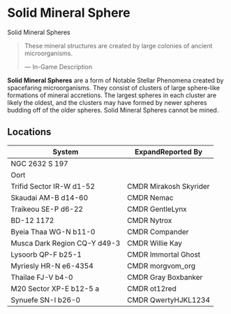 # Solid Mineral Sphere
Solid Mineral Spheres
 		 	 

> 
> 
> These mineral structures are created by large colonies of ancient microorganisms.
> 
> 
> — In-Game Description
> 

**Solid Mineral Spheres** are a form of Notable Stellar Phenomena created by spacefaring microorganisms. They consist of clusters of large sphere-like formations of mineral accretions. The largest spheres in each cluster are likely the oldest, and the clusters may have formed by newer spheres budding off of the older spheres. Solid Mineral Spheres cannot be mined.

## Locations

| System | ExpandReported By |
| --- | --- |
| NGC 2632 S 197 |  |
| Oort |  |
| Trifid Sector IR-W d1-52 | CMDR Mirakosh Skyrider |
| Skaudai AM-B d14-60 | CMDR Nemac |
| Traikeou SE-P d6-22 | CMDR GentleLynx |
| BD-12 1172 | CMDR Nytrox |
| Byeia Thaa WG-N b11-0 | CMDR Compander |
| Musca Dark Region CQ-Y d49-3 | CMDR Willie Kay |
| Lysoorb QP-F b25-1 | CMDR Immortal Ghost |
| Myriesly HR-N e6-4354 | CMDR morgvom\_org |
| Thailae FJ-V b4-0 | CMDR Gray Boxbanker |
| M20 Sector XP-E b12-5 a | CMDR ot12red |
| Synuefe SN-I b26-0 | CMDR QwertyHJKL1234 |